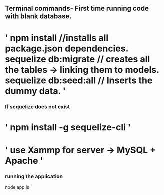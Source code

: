 
## Terminal commands- First time running code with blank database.

'
npm install        //installs all package.json dependencies.
sequelize db:migrate // creates all the tables -> linking them to models.
sequelize db:seed:all // Inserts the dummy data. 
'
===
### If sequelize does not exist 
'
npm install -g sequelize-cli
'
===
'
use Xammp for server -> MySQL + Apache
'
===
### running the application
node app.js
